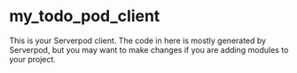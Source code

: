# my_todo_pod_client

This is your Serverpod client. The code in here is mostly generated by
Serverpod, but you may want to make changes if you are adding modules to your
project.
